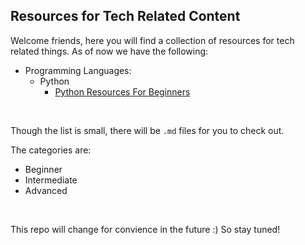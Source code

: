 Resources for Tech Related Content
---

Welcome friends, here you will find a collection of resources for tech related things. As of now we have the following:
- Programming Languages:
  - Python
    - [Python Resources For Beginners](https://github.com/iamAngelSH/AngelInTech/blob/main/Resources/Python_beginners.md)
  
  
<br>

Though the list is small, there will be `.md` files for you to check out. 

The categories are:
- Beginner
- Intermediate
- Advanced


<br>

This repo will change for convience in the future :) So stay tuned! 
 
